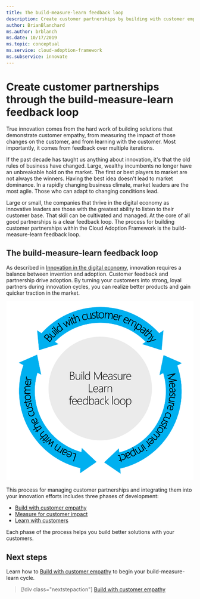 ```yaml
---
title: The build-measure-learn feedback loop
description: Create customer partnerships by building with customer empathy, measuring impact on customers, and learning with customers.
author: BrianBlanchard
ms.author: brblanch
ms.date: 10/17/2019
ms.topic: conceptual
ms.service: cloud-adoption-framework
ms.subservice: innovate
---
```


# Create customer partnerships through the build-measure-learn feedback loop

True innovation comes from the hard work of building solutions that demonstrate customer empathy, from measuring the impact of those changes on the customer, and from learning with the customer. Most importantly, it comes from feedback over multiple iterations.

If the past decade has taught us anything about innovation, it's that the old rules of business have changed. Large, wealthy incumbents no longer have an unbreakable hold on the market. The first or best players to market are not always the winners. Having the best idea doesn't lead to market dominance. In a rapidly changing business climate, market leaders are the most agile. Those who can adapt to changing conditions lead.

Large or small, the companies that thrive in the digital economy as innovative leaders are those with the greatest ability to listen to their customer base. That skill can be cultivated and managed. At the core of all good partnerships is a clear feedback loop. The process for building customer partnerships within the Cloud Adoption Framework is the build-measure-learn feedback loop.

## The build-measure-learn feedback loop

As described in [Innovation in the digital economy](./index.md), innovation requires a balance between invention and adoption. Customer feedback and partnership drive adoption. By turning your customers into strong, loyal partners during innovation cycles, you can realize better products and gain quicker traction in the market.

![Diagram of the build-measure-learn feedback loop](../../_images/innovate/bml-feedback-loop.png)

This process for managing customer partnerships and integrating them into your innovation efforts includes three phases of development:

- [Build with customer empathy](./build.md)
- [Measure for customer impact](./measure.md)
- [Learn with customers](./learn.md)

Each phase of the process helps you build better solutions with your customers.

## Next steps

Learn how to [Build with customer empathy](./build.md) to begin your build-measure-learn cycle.

> [!div class="nextstepaction"]
> [Build with customer empathy](./build.md)
